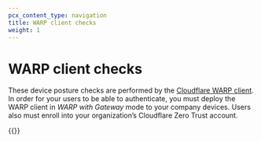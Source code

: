```yaml
---
pcx_content_type: navigation
title: WARP client checks
weight: 1
---
```


# WARP client checks

These device posture checks are performed by the [Cloudflare WARP client](/cloudflare-one/connections/connect-devices/warp/). In order for your users to be able to authenticate, you must deploy the WARP client in _WARP with Gateway_ mode to your company devices. Users also must enroll into your organization’s Cloudflare Zero Trust account.

{{<directory-listing>}}